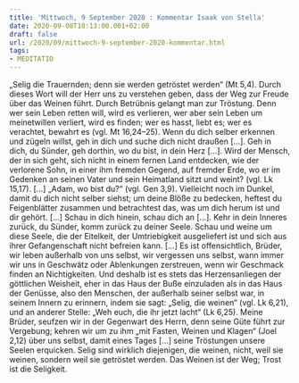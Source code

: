 ```yaml
---
title: 'Mittwoch, 9 September 2020 : Kommentar Isaak von Stella'
date: 2020-09-08T18:13:00.001+02:00
draft: false
url: /2020/09/mittwoch-9-september-2020-kommentar.html
tags: 
- MEDITATIO
---
```


„Selig die Trauernden; denn sie werden getröstet werden“ (Mt 5,4). Durch dieses Wort will der Herr uns zu verstehen geben, dass der Weg zur Freude über das Weinen führt. Durch Betrübnis gelangt man zur Tröstung. Denn wer sein Leben retten will, wird es verlieren, wer aber sein Leben um meinetwillen verliert, wird es finden; wer es hasst, liebt es; wer es verachtet, bewahrt es (vgl. Mt 16,24–25). Wenn du dich selber erkennen und zügeln willst, geh in dich und suche dich nicht draußen \[…\]. Geh in dich, du Sünder, geh dorthin, wo du bist, in dein Herz \[…\]. Wird der Mensch, der in sich geht, sich nicht in einem fernen Land entdecken, wie der verlorene Sohn, in einer ihm fremden Gegend, auf fremder Erde, wo er im Gedenken an seinen Vater und sein Heimatland sitzt und weint? (vgl. Lk 15,17). \[…\] „Adam, wo bist du?“ (vgl. Gen 3,9). Vielleicht noch im Dunkel, damit du dich nicht selber siehst; um deine Blöße zu bedecken, heftest du Feigenblätter zusammen und betrachtest das, was um dich herum ist und dir gehört. \[…\] Schau in dich hinein, schau dich an \[…\]. Kehr in dein Inneres zurück, du Sünder, komm zurück zu deiner Seele. Schau und weine um diese Seele, die der Eitelkeit, der Umtriebigkeit ausgeliefert ist und sich aus ihrer Gefangenschaft nicht befreien kann. \[…\] Es ist offensichtlich, Brüder, wir leben außerhalb von uns selbst, wir vergessen uns selbst, wann immer wir uns in Geschwätz oder Ablenkungen zerstreuen, wenn wir Geschmack finden an Nichtigkeiten. Und deshalb ist es stets das Herzensanliegen der göttlichen Weisheit, eher in das Haus der Buße einzuladen als in das Haus der Genüsse, also den Menschen, der außerhalb seiner selbst war, in seinem Innern zu erinnern, indem sie sagt: „Selig, die weinen“ (vgl. Lk 6,21), und an anderer Stelle: „Weh euch, die ihr jetzt lacht“ (Lk 6,25). Meine Brüder, seufzen wir in der Gegenwart des Herrn, denn seine Güte führt zur Vergebung; kehren wir um zu ihm „mit Fasten, Weinen und Klagen“ (Joel 2,12) über uns selbst, damit eines Tages \[…\] seine Tröstungen unsere Seelen erquicken. Selig sind wirklich diejenigen, die weinen, nicht, weil sie weinen, sondern weil sie getröstet werden. Das Weinen ist der Weg; Trost ist die Seligkeit.